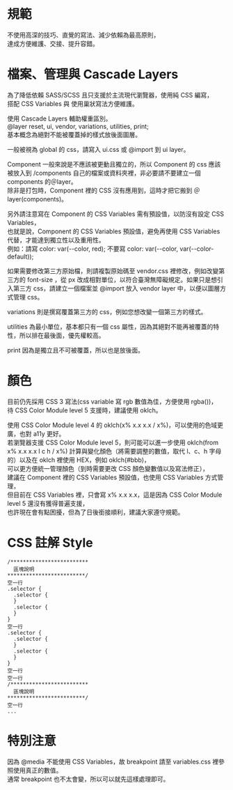 # 規範

不使用高深的技巧、直覺的寫法、減少依賴為最高原則，  
達成方便維護、交接、提升容錯。

# 檔案、管理與 Cascade Layers

為了降低依賴 SASS/SCSS 且只支援於主流現代瀏覽器，使用純 CSS 編寫，  
搭配 CSS Variables 與 使用巢狀寫法方便維護。

使用 Cascade Layers 輔助權重區別。  
@layer reset, ui, vendor, variations, utilities, print;  
基本概念為絕對不能被覆蓋掉的樣式放後面圖層。

一般被視為 global 的 css，請寫入 ui.css 或 @import 到 ui layer。

Component 一般來說是不應該被更動且獨立的，所以 Component 的 css 應該被放入到 /components 自己的檔案或資料夾裡，非必要請不要建立一個 components 的＠layer。  
除非是打包時，Component 裡的 CSS 沒有應用到，這時才把它搬到 ＠layer(components)。

另外請注意寫在 Component 的 CSS Variables 需有預設值，以防沒有設定 CSS Variables，  
也就是說，Component 的 CSS Variables 預設值，避免再使用 CSS Variables 代替，才能達到獨立性以及重用性。  
例如：請寫 color: var(--color, red); 不要寫 color: var(--color, var(--color-default));

如果需要修改第三方原始檔，則請複製原始碼至 vendor.css 裡修改，例如改變第三方的 font-size ，從 px 改成相對單位，以符合臺灣無障礙規定。如果只是想引入第三方 css，請建立一個檔案並 @import 放入 vendor layer 中，以便以圖層方式管理 css。

variations 則是撰寫覆蓋第三方的 css，例如您想改變一個第三方的樣式。

utilities 為最小單位，基本都只有一個 css 屬性，因為其絕對不能再被覆蓋的特性，所以排在最後面，優先權較高。

print 因為是獨立且不可被覆蓋，所以也是放後面。

# 顏色

目前仍先採用 CSS 3 寫法(css variable 寫 rgb 數值為佳，方便使用 rgba())，  
待 CSS Color Module level 5 支援時，建議使用 oklch。

使用 CSS Color Module level 4 的 oklch(x% x.x x.x / x%)，可以使用的色域更廣，也對 a11y 更好。  
若瀏覽器支援 CSS Color Module level 5，則可能可以進一步使用 oklch(from x% x.x x.x l c h / x%) 計算與變化顏色（將需要調整的數值，取代 l、c、h 字母的）以及在 oklch 裡使用 HEX，例如 oklch(#bbb)，  
可以更方便統一管理顏色（到時需要更改 CSS 顏色變數值以及寫法修正），  
建議在 Component 裡的 CSS Variables 預設值，也使用 CSS Variables 方式管理，  
但目前在 CSS Variables 裡，只會寫 x% x.x x.x，這是因為 CSS Color Module level 5 還沒有獲得普遍支援，  
也許現在會有點困擾，但為了日後銜接順利，建議大家遵守規範。

# CSS 註解 Style

    /*************************
      區塊說明
    *************************/
    空一行
    .selector {
      .selector {
      }
      .selector {
      }
    }
    空一行
    .selector {
      .selector {
      }
      .selector {
      }
    }
    空一行
    空一行
    /*************************
      區塊說明
    *************************/
    空一行
    ...

# 特別注意

因為 @media 不能使用 CSS Variables，故 breakpoint 請至 variables.css 裡參照使用真正的數值。  
通常 breakpoint 也不太會變，所以可以就先這樣處理即可。
